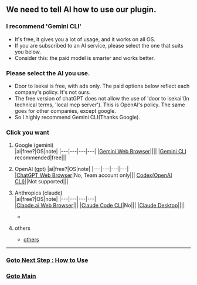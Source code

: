 ## We need to tell AI how to use our plugin.


### I recommend 'Gemini CLI'  
-  It's free, it gives you a lot of usage, and it works on all OS.  
-  If you are subscribed to an AI service, please select the one that suits you below.
-  Consider this: the paid model is smarter and works better.  


### Please select the AI ​​you use.  
- Door to Isekai is free, with ads only. The paid options below reflect each company's policy. It's not ours.
- The free version of chatGPT does not allow the use of 'door to isekai'(In technical terms, 'local mcp server'). This is OpenAI's policy. The same goes for other companies, except google.  
- So I highly recommend Gemini CLI(Thanks Google).  

### Click you want
1. Google (gemini)  
   |ai|free?|OS|note|
   |---|---|---|---|
   |[Gemini Web Browser]()||||
   |[Gemini CLI]() recommended|free|||
2. OpenAI (gpt)
   |ai|free?|OS|note|
   |---|---|---|---|  
   |[ChatGPT Web Browser]()|No, Team account only|||
   [Codex(OpenAI CLI)]()||Not supported|||
3. Anthropics (claude)  
   |ai|free?|OS|note|
   |---|---|---|---|  
   |[Claode.ai Web Browser]()|||
   |[Claude Code CLI]()|No|||
   |[Claude Desktop]()||||

   - 
5. others
   - [others]()

-----
### [Goto Next Step : How to Use](https://github.com/LSG7/UnrealEngine_AI_Bridge/blob/main/docs/howtouse/howtouse.md)
### [Goto Main](https://github.com/LSG7/UnrealEngine_AI_Bridge/tree/main)
